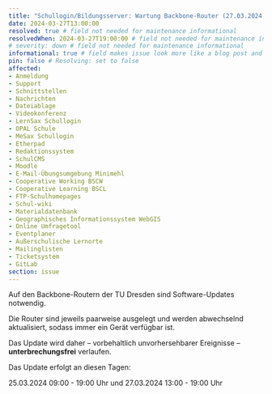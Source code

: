 ```yaml
---
title: "Schullogin/Bildungsserver: Wartung Backbone-Router (27.03.2024, 13:00 - 19:00 Uhr)"
date: 2024-03-27T13:00:00
resolved: true # field not needed for maintenance informational
resolvedWhen: 2024-03-27T19:00:00 # field not needed for maintenance informational
# severity: down # field not needed for maintenance informational
informational: true # field makes issue look more like a blog post and removes any references to downtime length
pin: false # Resolving: set to false
affected:
- Anmeldung
- Support
- Schnittstellen
- Nachrichten
- Dateiablage
- Videokonferenz
- LernSax Schullogin
- OPAL Schule
- MeSax Schullogin
- Etherpad
- Redaktionssystem
- SchulCMS
- Moodle
- E-Mail-Übungsumgebung Minimehl
- Cooperative Working BSCW
- Cooperative Learning BSCL
- FTP-Schulhomepages
- Schul-wiki
- Materialdatenbank
- Geographisches Informationssystem WebGIS
- Online Umfragetool
- Eventplaner
- Außerschulische Lernorte
- Mailinglisten
- Ticketsystem
- GitLab
section: issue
---
```


Auf den Backbone-Routern der TU Dresden sind Software-Updates notwendig.

Die Router sind jeweils paarweise ausgelegt und werden abwechselnd aktualisiert, sodass immer ein Gerät verfügbar ist.

Das Update wird daher – vorbehaltlich unvorhersehbarer Ereignisse – **unterbrechungsfrei** verlaufen.

Das Update erfolgt an diesen Tagen:

25.03.2024 09:00 - 19:00 Uhr und
27.03.2024 13:00 - 19:00 Uhr
